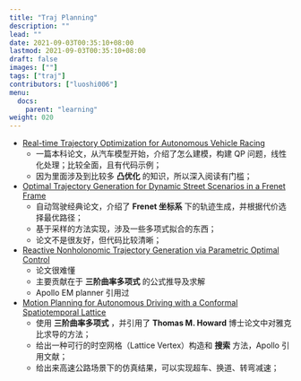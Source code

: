 ```yaml
---
title: "Traj Planning"
description: ""
lead: ""
date: 2021-09-03T00:35:10+08:00
lastmod: 2021-09-03T00:35:10+08:00
draft: false
images: [""]
tags: ["traj"]
contributors: ["luoshi006"]
menu:
  docs:
    parent: "learning"
weight: 020
---
```


- [Real-time Trajectory Optimization for Autonomous Vehicle Racing](/docs/learning/traj_planning/20210903_rt_traj_optimization_for_racing)
    - 一篇本科论文，从汽车模型开始，介绍了怎么建模，构建 QP 问题，线性化处理；比较全面，且有代码示例；
    - 因为里面涉及到比较多 **凸优化** 的知识，所以深入阅读有门槛；
- [Optimal Trajectory Generation for Dynamic Street Scenarios in a Frenet Frame](/docs/learning/traj_planning/20210916_optimal_traj_in_frenet_frame)
    - 自动驾驶经典论文，介绍了 **Frenet 坐标系** 下的轨迹生成，并根据代价选择最优路径；
    - 基于采样的方法实现，涉及一些多项式拟合的东西；
    - 论文不是很友好，但代码比较清晰；
- [Reactive Nonholonomic Trajectory Generation via Parametric Optimal Control](/docs/learning/traj_planning/20210924_reactive_nonholonomic_traj_gen)
    - 论文很难懂
    - 主要贡献在于 **三阶曲率多项式** 的公式推导及求解
    - Apollo EM planner 引用过
- [Motion Planning for Autonomous Driving with a Conformal Spatiotemporal Lattice](/docs/learning/traj_planning/20210926_motion_planning_with_conform_spatio_lattice)
    - 使用 **三阶曲率多项式** ，并引用了 **Thomas M. Howard** 博士论文中对雅克比求导的方法；
    - 给出一种可行的时空网格（Lattice Vertex）构造和 **搜索** 方法，Apollo 引用文献；
    - 给出来高速公路场景下的仿真结果，可以实现超车、换道、转弯减速；

